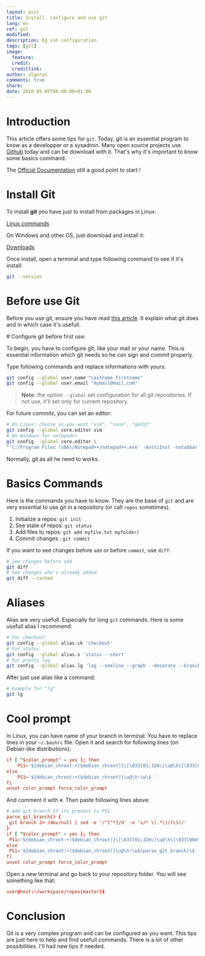 ```yaml
---
layout: post
title: Install, configure and use git
lang: en
ref: git
modified:
description: Eg ssh configuration
tags: [git]
image:
  feature:
  credit:
  creditlink:
author: algorys
comments: true
share:
date: 2016-05-05T08:00:00+01:00
---
```


# Introduction

This article offers some tips for `git`. Today, git is an essential program to know as a developper or a sysadmin. Many open source projects use [Github](https://github.com) today and can be download with it. That's why it's important to know some basics command.

The [Official Documentation](https://git-scm.com/doc) still a good point to start !

# Install Git

To install **git** you have just to install from packages in Linux:

[Linux commands](https://git-scm.com/download/linux)

On Windows and other OS, just download and install it:

[Downloads](https://git-scm.com/downloads)

Once install, open a terminal and type following command to see if it's install:

```bash
git --version
```

# Before use Git

Before you use git, ensure you have read [this article](https://git-scm.com/book/en/v2/Getting-Started-About-Version-Control). It explain what git does and in which case it's usefull.

# Configure git before first use:

To begin, you have to configure git, like your mail or your name. This is essential information which git needs so he can sign and commit properly.

Type following commands and replace informations with yours:

```bash
git config --global user.name "Lastname Firstname"
git config --global user.email "mymail@mail.com"
```

> **Note:** the option `--global` set configuration for all git repositories. If not use, it'll set only for current repository.

For future _commits_, you can set an editor:

```bash
# On Linux: choose as you want "vim", "nano", "gedit"
git config --global core.editor vim
# On Windows for notepad++
git config --global core.editor \
"'C:/Program Files (x86)/Notepad++/notepad++.exe' -multiInst -notabbar -nosession -noPlugin"
```

Normally, git as all he need to works.

# Basics Commands

Here is the commands you have to know. They are the base of `git` and are very essential to use git in a repository (or call `repos` sometimes).

  1. Initialize a repos: `git init`
  2. See state of repos: `git status`
  3. Add files to repos: `git add myfile.txt myfolder/`
  4. Commit changes    : `git commit`

If you want to see changes before `add` or before `commit`, use `diff`:

```bash
# See changes before add
git diff
# See changes who's already added
git diff --cached
```

# Aliases

Alias are very usefull. Especially for long `git` commands. Here is some usefull alias I recommend:

```bash
# For checkout:
git config --global alias.ck 'checkout'
# For status
git config --global alias.s 'status --short'
# For pretty log
git config --global alias.lg 'log --oneline --graph --decorate --branches --all'
```

After just use alias like a command:

```bash
# Example for "lg"
git lg
```

# Cool prompt

In Linux, you can have name of your branch in terminal. You have to replace lines in your `~/.bashrc` file. Open it and search for following lines (on Debian-like distributions):

```conf
if [ "$color_prompt" = yes ]; then
    PS1='${debian_chroot:+($debian_chroot)}\[\033[01;32m\]\u@\h\[\033[00m\]:\[\033[01;34m\]\w\[\033[00m\]\$ '
else
    PS1='${debian_chroot:+($debian_chroot)}\u@\h:\w\$ '
fi
unset color_prompt force_color_prompt
```

And comment it with `#`. Then paste following lines above:

```conf
# Add git branch if its present to PS1
parse_git_branch() {
 git branch 2> /dev/null | sed -e '/^[^*]/d' -e 's/* \(.*\)/(\1)/'
}
if [ "$color_prompt" = yes ]; then
 PS1='${debian_chroot:+($debian_chroot)}\[\033[01;32m\]\u@\h\[\033[00m\]:\[\033[01;34m\]\w\[\033[01;31m\]$(parse_git_branch)\[\033[00m\]\$ '
else
 PS1='${debian_chroot:+($debian_chroot)}\u@\h:\w$(parse_git_branch)\$ '
fi
unset color_prompt force_color_prompt
```

Open a new terminal and go back to your repository folder. You will see something like that:

```conf
user@host:~/workspace/repos(master)$
```

# Conclusion

Git is a very complex program and can be configured as you want. This tips are just here to help and find usefull commands. There is a lot of other possibilities. I'll had new tips if needed.
